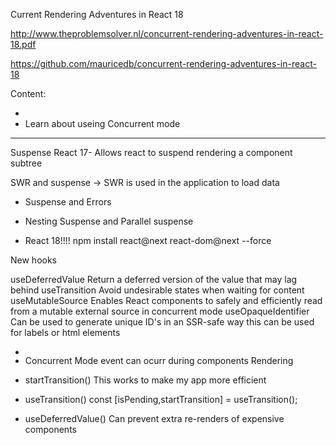 Current Rendering Adventures in React 18

http://www.theproblemsolver.nl/concurrent-rendering-adventures-in-react-18.pdf

https://github.com/mauricedb/concurrent-rendering-adventures-in-react-18


Content:
- <Suspense/>
- Learn about useing Concurrent mode

-------------------------------------------------------------------------
Suspense
React 17- Allows react to suspend rendering a component subtree

SWR and suspense -> SWR is used in the application to load data

- Suspense and Errors
<ErrorBoundary FallbackComponent={ErrorFallback}>

- Nesting Suspense and Parallel suspense
<Suspense>
    <Suspense></Suspense>
</Suspense>
<Suspense></Suspense>

- React 18!!!!
 npm install react@next react-dom@next --force

 New hooks

 useDeferredValue
    Return a deferred version of the value that may lag behind
 useTransition
    Avoid undesirable states when waiting for content
 useMutableSource
    Enables React components to safely and efficiently read from a mutable external source in concurrent mode
 useOpaqueIdentifier
    Can be used to generate unique ID's in an SSR-safe way  this can be used for labels or html elements


- <SuspenseList>

    <SuspenseList revealOrder="together"></SuspenseList>
    <SuspenseList revealOrder="forwards" tail="hidden"></SuspenseList>
    <SuspenseList revealOrder="forwards" tail="collapsed"></SuspenseList>


- Concurrent Mode
    event can ocurr during components Rendering

- startTransition()
    This works to make my app more efficient

- useTransition()
    const [isPending,startTransition] = useTransition();

- useDeferredValue()
    Can prevent extra re-renders of expensive components
    
